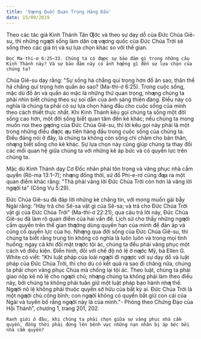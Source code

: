 ```yaml
---
title: 'Vƣơng Quốc Quan Trọng Hàng Đầu'
date: 15/09/2019
---
```


Theo các tác giả Kinh Thánh Tân Ƣớc và theo sự dạy dỗ của Đức Chúa Giê-su, thì những ngƣời sống làm dân cƣ vƣơng quốc của Đức Chúa Trời sẽ sống theo các giá trị và sự lựa chọn khác so với thế gian.

`Đọc Ma-thi-ơ 6:25–33. Chúng ta có đƣợc sự bảo đảm gì trong những câu Kinh Thánh này? Và sự bảo đảm này có ảnh hƣởng gì đến sự lựa chọn của chúng ta?`

Chúa Giê-su dạy rằng: "Sự sống há chẳng quí trọng hơn đồ ăn sao, thân thể há chẳng quí trọng hơn quần áo sao? (Ma-thi-ơ 6:25). Trong cuộc sống, mặc dù đồ ăn và quần áo mặc là những thứ quan trọng, nhƣng chúng ta phải nhìn biết chúng theo sự soi dẫn của ánh sáng thiên đàng. Điều này có nghĩa là chúng ta phải có sự lựa chọn hàng đầu cho cuộc sống của mình theo cách thiết thực nhất. Khi Kinh Thánh kêu gọi chúng ta sống một đời sống cao hơn, một đời sống biết quan tâm đến kẻ khác; nếu chúng ta mong muốn noi theo gƣơng của Đức Chúa Giê-su, thì lời kêu gọi này phải là một trong những điều đƣợc ƣu tiên hàng đầu trong cuộc sống của chúng ta. Điều đáng nói ở đây, là chúng ta không còn sống chỉ chăm cho bản thân, nhƣng biết sống cho kẻ khác. Sự lựa chọn này cũng giúp chúng ta thay đổi các mối quan hệ giữa chúng ta với những kẻ áp bức và có quyền lực trên chúng ta.

Mặc dù Kinh Thánh dạy Cơ Đốc nhân phải tôn trọng và vâng phục nhà cầm quyền (Rô-ma 13:1–7); nhƣng đồng thời, sứ đồ Phi-e-rơ cũng đƣa ra một quan điểm khác rằng: "Thà phải vâng lời Đức Chúa Trời còn hơn là vâng lời ngƣời ta" (Công Vụ 5:29).

Đức Chúa Giê-su đã đáp lời những kẻ chẳng tin, với mong muốn gài bẫy Ngài rằng: "Hãy trả cho Sê-sa vật gì của Sê-sa; và trả cho Đức Chúa Trời vật gì của Đức Chúa Trời" (Ma-thi-ơ 22:21); qua câu trả lời này, Đức Chúa Giê-su đã làm rõ quan điểm của hai vấn đề. Lịch sử cho thấy những ngƣời cầm quyền trên thế gian thƣờng dùng quyền hạn của mình để đàn áp và cũng cố quyền lực của họ. Nhƣng qua đời sống của Đức Chúa Giê-su, thì chúng ta biết rằng trung tín không có nghĩa là luôn luôn và trong mọi tình huống; ngay cả khi đối mặt trƣớc tội ác, chúng ta đều phải vâng phục một cách vô điều kiện. Điển hình, đối với chế độ nô lệ ở nƣớc Mỹ, bà Ellen G. White có viết: "Khi luật pháp của loài ngƣời đi ngƣợc với sự dạy dỗ và luật pháp của Đức Chúa Trời, thì cho dù có kết quả ra sao đi chăng nữa, chúng ta phải chọn vâng phục Chúa mà chống lại tội ác. Theo luật, chúng ta phải giao nộp kẻ nô lệ cho ngƣời chủ; nhƣng chúng ta không phải làm theo điều này, bởi chúng ta không phải tuân giữ một luật pháp bạo hành nhƣ thế. Ngƣời nô lệ không phải thuộc quyền sở hữu của bất kỳ ai. Đức Chúa Trời là một ngƣời chủ công bình; con ngƣời không có quyền bắt giữ con cái của Ngài và tuyên bố rằng ngƣời này là của mình."- Phỏng theo Chứng Đạo của Hội Thánh”, chương 1, trang 201, 202.

`Ranh giới ở đâu, khi chúng ta phải chọn giữa sự vâng phục nhà cầm quyền, đồng thời phải đứng lên bênh vực những nạn nhân bị áp bức bởi nhà cầm quyền?`